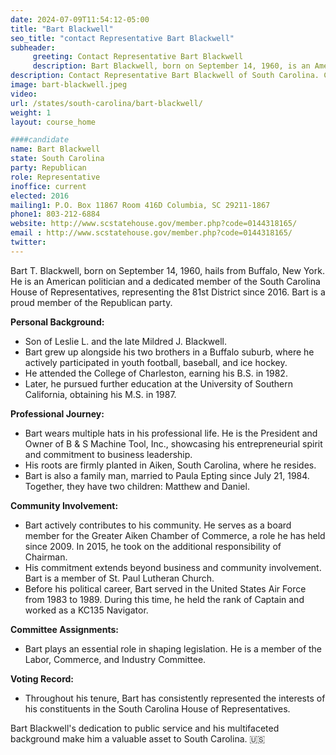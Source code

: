 ```yaml
---
date: 2024-07-09T11:54:12-05:00
title: "Bart Blackwell"
seo_title: "contact Representative Bart Blackwell"
subheader:
     greeting: Contact Representative Bart Blackwell
     description: Bart Blackwell, born on September 14, 1960, is an American politician affiliated with the Republican Party. He has been serving as a member of the South Carolina House of Representatives, representing District 81, since November 14, 2016.
description: Contact Representative Bart Blackwell of South Carolina. Contact information for Bart Blackwell includes email address, phone number, and mailing address.
image: bart-blackwell.jpeg
video:
url: /states/south-carolina/bart-blackwell/
weight: 1
layout: course_home

####candidate
name: Bart Blackwell
state: South Carolina
party: Republican
role: Representative
inoffice: current
elected: 2016
mailing1: P.O. Box 11867 Room 416D Columbia, SC 29211-1867
phone1: 803-212-6884
website: http://www.scstatehouse.gov/member.php?code=0144318165/
email : http://www.scstatehouse.gov/member.php?code=0144318165/
twitter: 
---
```

Bart T. Blackwell, born on September 14, 1960, hails from Buffalo, New York. He is an American politician and a dedicated member of the South Carolina House of Representatives, representing the 81st District since 2016. Bart is a proud member of the Republican party.

**Personal Background:**
- Son of Leslie L. and the late Mildred J. Blackwell.
- Bart grew up alongside his two brothers in a Buffalo suburb, where he actively participated in youth football, baseball, and ice hockey.
- He attended the College of Charleston, earning his B.S. in 1982.
- Later, he pursued further education at the University of Southern California, obtaining his M.S. in 1987.

**Professional Journey:**
- Bart wears multiple hats in his professional life. He is the President and Owner of B & S Machine Tool, Inc., showcasing his entrepreneurial spirit and commitment to business leadership.
- His roots are firmly planted in Aiken, South Carolina, where he resides.
- Bart is also a family man, married to Paula Epting since July 21, 1984. Together, they have two children: Matthew and Daniel.

**Community Involvement:**
- Bart actively contributes to his community. He serves as a board member for the Greater Aiken Chamber of Commerce, a role he has held since 2009. In 2015, he took on the additional responsibility of Chairman.
- His commitment extends beyond business and community involvement. Bart is a member of St. Paul Lutheran Church.
- Before his political career, Bart served in the United States Air Force from 1983 to 1989. During this time, he held the rank of Captain and worked as a KC135 Navigator.

**Committee Assignments:**
- Bart plays an essential role in shaping legislation. He is a member of the Labor, Commerce, and Industry Committee.

**Voting Record:**
- Throughout his tenure, Bart has consistently represented the interests of his constituents in the South Carolina House of Representatives.

Bart Blackwell's dedication to public service and his multifaceted background make him a valuable asset to South Carolina. 🇺🇸
